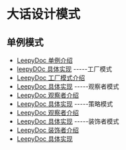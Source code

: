 大话设计模式
===============================

单例模式
-----
*  [LeepyDoc 单例介绍](singel-instance-introduction.md)
*  [leepyDOc 具体实现](singel-instance-practice.md)
-----工厂模式
*  [LeepyDoc 工厂模式介绍](factory-introduction.md)
*  [LeepyDoc 具体实现](factory-practice.md)
-----观察者模式
*  [LeepyDoc 观察者介绍](observer-introduction.md)
*  [LeepyDoc 具体实现](observer-practice.md)
-----策略模式
*  [LeepyDoc 观察者介绍](strategy-introduction.md)
*  [LeepyDoc 具体实现](introduction-practice.md)
-----装饰者模式
*  [LeepyDoc 装饰者介绍](decorate-introduction.md)
*  [LeepyDoc 具体实现](decorate-practice.md)

